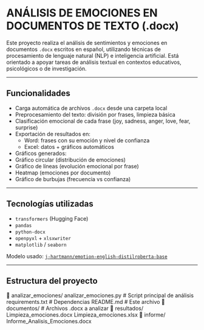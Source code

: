 # ANÁLISIS DE EMOCIONES EN DOCUMENTOS DE TEXTO (.docx)

Este proyecto realiza el análisis de sentimientos y emociones en documentos `.docx` escritos en español, utilizando técnicas de procesamiento de lenguaje natural (NLP) e inteligencia artificial. Está orientado a apoyar tareas de análisis textual en contextos educativos, psicológicos o de investigación.

---

## Funcionalidades

- Carga automática de archivos `.docx` desde una carpeta local
- Preprocesamiento del texto: división por frases, limpieza básica
- Clasificación emocional de cada frase (joy, sadness, anger, love, fear, surprise)
- Exportación de resultados en:
  - Word: frases con su emoción y nivel de confianza
  - Excel: datos + gráficos automáticos
-  Gráficos generados:
  - Gráfico circular (distribución de emociones)
  - Gráfico de líneas (evolución emocional por frase)
  - Heatmap (emociones por documento)
  - Gráfico de burbujas (frecuencia vs confianza)

---

## Tecnologías utilizadas

- `transformers` (Hugging Face)
- `pandas`
- `python-docx`
- `openpyxl` + `xlsxwriter`
- `matplotlib` / `seaborn`

Modelo usado: [`j-hartmann/emotion-english-distilroberta-base`](https://huggingface.co/j-hartmann/emotion-english-distilroberta-base)

---

## Estructura del proyecto
📁 analizar_emociones/
    analizar_emociones.py # Script principal de análisis
    requirements.txt # Dependencias
    README.md # Este archivo
    📂 documentos/ # Archivos .docx a analizar
    📂 resultados/
        Limpieza_emociones.docx
        Limpieza_emociones.xlsx
    📂 informe/
        Informe_Analisis_Emociones.docx
